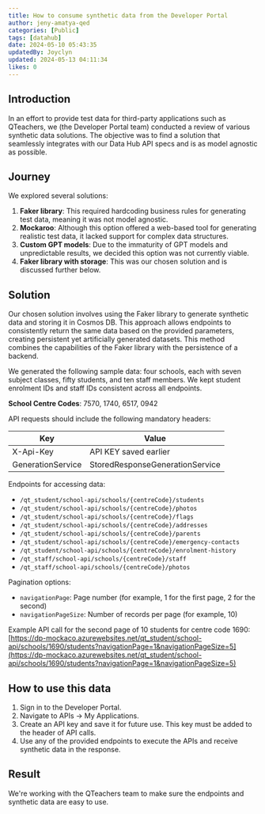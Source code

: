 ```yaml
---
title: How to consume synthetic data from the Developer Portal
author: jeny-amatya-qed
categories: [Public]
tags: [datahub]
date: 2024-05-10 05:43:35 
updatedBy: Joyclyn
updated: 2024-05-13 04:11:34 
likes: 0
---
```


## Introduction
In an effort to provide test data for third-party applications such as QTeachers, we (the Developer Portal team) conducted a review of various synthetic data solutions. The objective was to find a solution that seamlessly integrates with our Data Hub API specs and is as model agnostic as possible.

## Journey
We explored several solutions:
1. **Faker library**: This required hardcoding business rules for generating test data, meaning it was not model agnostic.
2. **Mockaroo**: Although this option offered a web-based tool for generating realistic test data, it lacked support for complex data structures.
3. **Custom GPT models**: Due to the immaturity of GPT models and unpredictable results, we decided this option was not currently viable.
4. **Faker library with storage**: This was our chosen solution and is discussed further below.

## Solution
Our chosen solution involves using the Faker library to generate synthetic data and storing it in Cosmos DB. This approach allows endpoints to consistently return the same data based on the provided parameters, creating persistent yet artificially generated datasets. This method combines the capabilities of the Faker library with the persistence of a backend.

We generated the following sample data: four schools, each with seven subject classes, fifty students, and ten staff members. We kept student enrolment IDs and staff IDs consistent across all endpoints.

**School Centre Codes**: 7570, 1740, 6517, 0942

API requests should include the following mandatory headers:

| Key | Value |
| --- | --- |
|X-Api-Key  |API KEY saved earlier  |
|GenerationService  |StoredResponseGenerationService  |

Endpoints for accessing data:
- `/qt_student/school-api/schools/{centreCode}/students`
- `/qt_student/school-api/schools/{centreCode}/photos`
- `/qt_student/school-api/schools/{centreCode}/flags`
- `/qt_student/school-api/schools/{centreCode}/addresses`
- `/qt_student/school-api/schools/{centreCode}/parents`
- `/qt_student/school-api/schools/{centreCode}/emergency-contacts`
- `/qt_student/school-api/schools/{centreCode}/enrolment-history`
- `/qt_staff/school-api/schools/{centreCode}/staff`
- `/qt_staff/school-api/schools/{centreCode}/photos`

Pagination options:
- `navigationPage`: Page number (for example, 1 for the first page, 2 for the second)
- `navigationPageSize`: Number of records per page (for example, 10)

Example API call for the second page of 10 students for centre code 1690:
[https://dp-mockaco.azurewebsites.net/qt_student/school-api/schools/1690/students?navigationPage=1&navigationPageSize=5](https://dp-mockaco.azurewebsites.net/qt_student/school-api/schools/1690/students?navigationPage=1&navigationPageSize=5)


## How to use this data
1. Sign in to the Developer Portal.
2. Navigate to APIs -> My Applications.
3. Create an API key and save it for future use. This key must be added to the header of API calls.
4. Use any of the provided endpoints to execute the APIs and receive synthetic data in the response.

## Result
We're working with the QTeachers team to make sure the endpoints and synthetic data are easy to use.